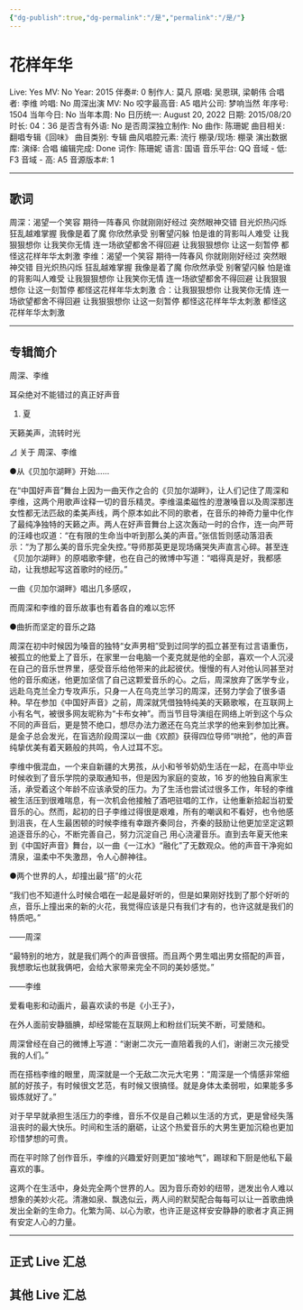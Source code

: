 ```yaml
---
{"dg-publish":true,"dg-permalink":"/是","permalink":"/是/"}
---
```



# 花样年华

Live: Yes
MV: No
Year: 2015
伴奏#: 0
制作人: 莫凡
原唱: 吴恩琪, 梁朝伟
合唱者: 李维
吟唱: No
周深出演 MV: No
咬字最高音: A5
唱片公司: 梦响当然
年序号: 1504
当年今日: No
当年本周: No
日历统一: August 20, 2022
日期: 2015/08/20
时长: 04：36
是否含有外语: No
是否周深独立制作: No
曲作: 陈珊妮
曲目相关: 翻唱专辑《回味》
曲目类别: 专辑
曲风唱腔元素: 流行
棚录/现场: 棚录
演出数据库:
演绎: 合唱
编辑完成: Done
词作: 陈珊妮
语言: 国语
音乐平台: QQ
音域 - 低: F3
音域 - 高: A5
音源版本#: 1

---

## 歌词

周深：渴望一个笑容
期待一阵春风
你就刚刚好经过
突然眼神交错
目光炽热闪烁
狂乱越难掌握
我像是着了魔
你欣然承受
别奢望闪躲
怕是谁的背影叫人难受
让我狠狠想你
让我笑你无情
连一场欲望都舍不得回避
让我狠狠想你
让这一刻暂停
都怪这花样年华太刺激
李维：渴望一个笑容
期待一阵春风
你就刚刚好经过
突然眼神交错
目光炽热闪烁
狂乱越难掌握
我像是着了魔
你欣然承受
别奢望闪躲
怕是谁的背影叫人难受
让我狠狠想你
让我笑你无情
连一场欲望都舍不得回避
让我狠狠想你
让这一刻暂停
都怪这花样年华太刺激
合：让我狠狠想你
让我笑你无情
连一场欲望都舍不得回避
让我狠狠想你
让这一刻暂停
都怪这花样年华太刺激
都怪这花样年华太刺激

---

## 专辑简介

周深、李维

耳朵绝对不能错过的真正好声音

1. 夏

天籁美声，流转时光

⊿ 关于 周深、李维

●从《贝加尔湖畔》开始……

在“中国好声音”舞台上因为一曲天作之合的《贝加尔湖畔》，让人们记住了周深和李维，这两个用歌声诠释一切的音乐精灵。李维温柔磁性的澄澈嗓音以及周深那连女性都无法匹敌的柔美声线，两个原本如此不同的歌者，在音乐的神奇力量中化作了最纯净独特的天籁之声。两人在好声音舞台上这次轰动一时的合作，连一向严苛的汪峰也叹道：“在有限的生命当中听到那么美的声音。”张信哲则感动落泪表示：“为了那么美的音乐完全失控。”导师那英更是现场痛哭失声直言心碎。甚至连《贝加尔湖畔》的原唱歌李健，也在自己的微博中写道：“唱得真是好，我都感动，让我想起写这首歌时的经历。”

一曲《贝加尔湖畔》唱出几多感叹，

而周深和李维的音乐故事也有着各自的难以忘怀

●曲折而坚定的音乐之路

周深在初中时候因为嗓音的独特“女声男相”受到过同学的孤立甚至有过言语重伤，被孤立的他爱上了音乐，在家里一台电脑一个麦克就是他的全部，喜欢一个人沉浸在自己的音乐世界里，感受音乐给他带来的此起彼伏。慢慢的有人对他认同甚至对他的音乐痴迷，他更加坚信了自己这颗爱音乐的心。之后，周深放弃了医学专业，远赴乌克兰全力专攻声乐，只身一人在乌克兰学习的周深，还努力学会了很多语种。早在参加《中国好声音》之前，周深就凭借独特纯美的天籁歌喉，在互联网上小有名气，被很多网友昵称为“卡布女神”。而当节目导演组在网络上听到这个与众不同的声音后，更是赞不绝口，想尽办法力邀还在乌克兰求学的他来到参加比赛。是金子总会发光，在盲选阶段周深以一曲《欢颜》获得四位导师“哄抢”，他的声音纯挚优美有着天籁般的共鸣，令人过耳不忘。

李维中俄混血，一个来自新疆的大男孩，从小和爷爷奶奶生活在一起，在高中毕业时候收到了音乐学院的录取通知书，但是因为家庭的变故，16 岁的他独自离家生活，承受着这个年龄不应该承受的压力。为了生活也尝试过很多工作，年轻的李维被生活压到很难喘息，有一次机会他接触了酒吧驻唱的工作，让他重新拾起当初爱音乐的心。然而，起初的日子李维过得很是艰难，所有的嘲讽和不看好，也令他感到沮丧，在人生最困顿的时候李维有幸跟齐秦同台，齐秦的鼓励让他更加坚定这颗追逐音乐的心，不断完善自己，努力沉淀自己 用心浇灌音乐。直到去年夏天他来到《中国好声音》舞台，以一曲《一江水》“融化”了无数观众。他的声音干净宛如清泉，温柔中不失激昂，令人心醉神往。

●两个世界的人，却撞出最“搭”的火花

“我们也不知道什么时候合唱在一起是最好听的，但是如果刚好找到了那个好听的点，音乐上撞出来的新的火花，我觉得应该是只有我们才有的，也许这就是我们的特质吧。”

——周深

“最特别的地方，就是我们两个的声音很搭。而且两个男生唱出男女搭配的声音，我想歌坛也就我俩吧，会给大家带来完全不同的美妙感觉。”

——李维

爱看电影和动画片，最喜欢读的书是《小王子》，

在外人面前安静腼腆，却经常能在互联网上和粉丝们玩笑不断，可爱随和。

周深曾经在自己的微博上写道：“谢谢二次元一直陪着我的人们，谢谢三次元接受我的人们。”

而在搭档李维的眼里，周深就是一个无敌二次元大宅男：“周深是一个情感非常细腻的好孩子，有时候很文艺范，有时候又很搞怪。就是身体太柔弱啦，如果能多多锻炼就好了。”

对于早早就承担生活压力的李维，音乐不仅是自己赖以生活的方式，更是曾经失落沮丧时的最大快乐。时间和生活的磨砺，让这个热爱音乐的大男生更加沉稳也更加珍惜梦想的可贵。

而在平时除了创作音乐，李维的兴趣爱好则更加“接地气”，踢球和下厨是他私下最喜欢的事。

这两个在生活中，身处完全两个世界的人。因为音乐奇妙的纽带，迸发出令人难以想象的美妙火花。清澈如泉、飘逸似云，两人间的默契配合每每可以让一首歌曲焕发出全新的生命力。化繁为简、以心为歌，也许正是这样安安静静的歌者才真正拥有安定人心的力量。

---

## 正式 Live 汇总

## 其他 Live 汇总
